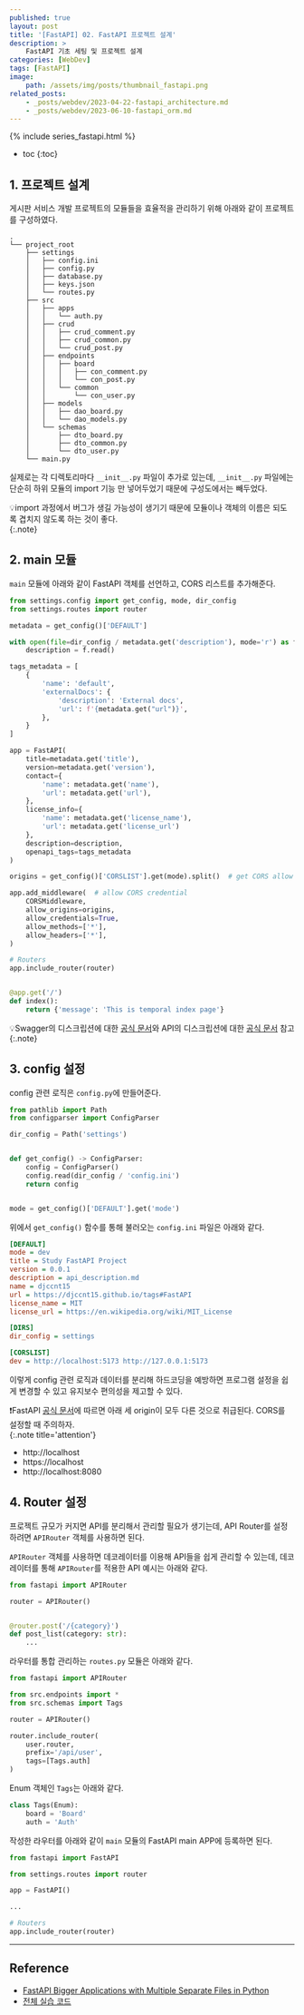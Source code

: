 ```yaml
---
published: true
layout: post
title: '[FastAPI] 02. FastAPI 프로젝트 설계'
description: >
    FastAPI 기초 세팅 및 프로젝트 설계
categories: [WebDev]
tags: [FastAPI]
image:
    path: /assets/img/posts/thumbnail_fastapi.png
related_posts:
    - _posts/webdev/2023-04-22-fastapi_architecture.md
    - _posts/webdev/2023-06-10-fastapi_orm.md
---
```

{% include series_fastapi.html %}
* toc
{:toc}

## 1. 프로젝트 설계

게시판 서비스 개발 프로젝트의 모듈들을 효율적을 관리하기 위해 아래와 같이 프로젝트를 구성하였다.  

```
.
└── project_root
    ├── settings
    │   ├── config.ini
    │   ├── config.py
    │   ├── database.py
    │   ├── keys.json
    │   └── routes.py
    ├── src
    │   ├── apps
    │   │   └── auth.py
    │   ├── crud
    │   │   ├── crud_comment.py
    │   │   ├── crud_common.py
    │   │   └── crud_post.py
    │   ├── endpoints
    │   │   ├── board
    │   │   │   ├── con_comment.py
    │   │   │   └── con_post.py
    │   │   └── common
    │   │       └── con_user.py
    │   ├── models
    │   │   ├── dao_board.py
    │   │   └── dao_models.py
    │   └── schemas
    │       ├── dto_board.py
    │       ├── dto_common.py
    │       └── dto_user.py
    └── main.py
```

실제로는 각 디렉토리마다 `__init__.py` 파일이 추가로 있는데, `__init__.py` 파일에는 단순히 하위 모듈의 import 기능 만 넣어두었기 때문에 구성도에서는 빼두었다.  

💡import 과정에서 버그가 생길 가능성이 생기기 때문에 모듈이나 객체의 이름은 되도록 겹치지 않도록 하는 것이 좋다.  
{:.note}

## 2. main 모듈

`main` 모듈에 아래와 같이 FastAPI 객체를 선언하고, CORS 리스트를 추가해준다.  

```python
from settings.config import get_config, mode, dir_config
from settings.routes import router

metadata = get_config()['DEFAULT']

with open(file=dir_config / metadata.get('description'), mode='r') as f:
    description = f.read()

tags_metadata = [
    {
        'name': 'default',
        'externalDocs': {
            'description': 'External docs',
            'url': f'{metadata.get("url")}',
        },
    }
]

app = FastAPI(
    title=metadata.get('title'),
    version=metadata.get('version'),
    contact={
        'name': metadata.get('name'),
        'url': metadata.get('url'),
    },
    license_info={
        'name': metadata.get('license_name'),
        'url': metadata.get('license_url')
    },
    description=description,
    openapi_tags=tags_metadata
)

origins = get_config()['CORSLIST'].get(mode).split()  # get CORS allow list

app.add_middleware(  # allow CORS credential
    CORSMiddleware,
    allow_origins=origins,
    allow_credentials=True,
    allow_methods=['*'],
    allow_headers=['*'],
)

# Routers
app.include_router(router)


@app.get('/')
def index():
    return {'message': 'This is temporal index page'}
```

💡Swagger의 디스크립션에 대한 [공식 문서](https://fastapi.tiangolo.com/tutorial/metadata/)와 API의 디스크립션에 대한 [공식 문서](https://fastapi.tiangolo.com/tutorial/path-operation-configuration/) 참고
{:.note}

## 3. config 설정

config 관련 로직은 `config.py`에 만들어준다.  

```python
from pathlib import Path
from configparser import ConfigParser

dir_config = Path('settings')


def get_config() -> ConfigParser:
    config = ConfigParser()
    config.read(dir_config / 'config.ini')
    return config


mode = get_config()['DEFAULT'].get('mode')
```

위에서 `get_config()` 함수를 통해 불러오는 `config.ini` 파일은 아래와 같다.  

```ini
[DEFAULT]
mode = dev
title = Study FastAPI Project
version = 0.0.1
description = api_description.md
name = djccnt15
url = https://djccnt15.github.io/tags#FastAPI
license_name = MIT
license_url = https://en.wikipedia.org/wiki/MIT_License

[DIRS]
dir_config = settings

[CORSLIST]
dev = http://localhost:5173 http://127.0.0.1:5173
```

이렇게 config 관련 로직과 데이터를 분리해 하드코딩을 예방하면 프로그램 설정을 쉽게 변경할 수 있고 유지보수 편의성을 제고할 수 있다.  

❗FastAPI [공식 문서](https://fastapi.tiangolo.com/tutorial/cors/)에 따르면 아래 세 origin이 모두 다른 것으로 취급된다. CORS를 설정할 때 주의하자.  
{:.note title='attention'}

- http://localhost
- https://localhost
- http://localhost:8080

## 4. Router 설정

프로젝트 규모가 커지면 API를 분리해서 관리할 필요가 생기는데, API Router를 설정하려면 `APIRouter` 객체를 사용하면 된다.  

`APIRouter` 객체를 사용하면 데코레이터를 이용해 API들을 쉽게 관리할 수 있는데, 데코레이터를 통해 `APIRouter`를 적용한 API 예시는 아래와 같다.  

```python
from fastapi import APIRouter

router = APIRouter()


@router.post('/{category}')
def post_list(category: str):
    ...
```

라우터를 통합 관리하는 `routes.py` 모듈은 아래와 같다.  

```python
from fastapi import APIRouter

from src.endpoints import *
from src.schemas import Tags

router = APIRouter()

router.include_router(
    user.router,
    prefix='/api/user',
    tags=[Tags.auth]
)
```

Enum 객체인 `Tags`는 아래와 같다.  

```python
class Tags(Enum):
    board = 'Board'
    auth = 'Auth'
```

작성한 라우터를 아래와 같이 `main` 모듈의 FastAPI main APP에 등록하면 된다.  

```python
from fastapi import FastAPI

from settings.routes import router

app = FastAPI()

...

# Routers
app.include_router(router)
```

---
## Reference
- [FastAPI Bigger Applications with Multiple Separate Files in Python](https://www.tutorialsbuddy.com/python-fastapi-bigger-applications-multiple-separate-files)
- [전체 실습 코드](https://github.com/djccnt15/study_fastapi)